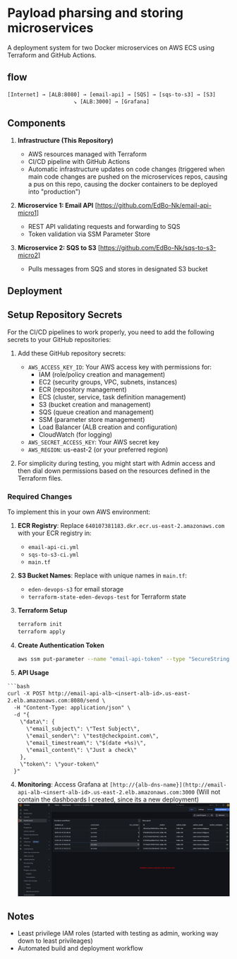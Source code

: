 # Payload pharsing and storing microservices 

A deployment system for two Docker microservices on AWS ECS using Terraform and GitHub Actions.

## flow

```
[Internet] → [ALB:8080] → [email-api] → [SQS] → [sqs-to-s3] → [S3]
                     ↘ [ALB:3000] → [Grafana]
```

## Components

1. **Infrastructure (This Repository)**
   - AWS resources managed with Terraform
   - CI/CD pipeline with GitHub Actions
   - Automatic infrastructure updates on code changes (triggered when main code changes are pushed on the microservices repos, causing a pus on this repo, causing the docker containers to be deployed into "production")

2. **Microservice 1: Email API** [https://github.com/EdBo-Nk/email-api-micro1]
   - REST API validating requests and forwarding to SQS
   - Token validation via SSM Parameter Store

3. **Microservice 2: SQS to S3** [https://github.com/EdBo-Nk/sqs-to-s3-micro2]
   - Pulls messages from SQS and stores in designated S3 bucket

## Deployment

## Setup Repository Secrets

For the CI/CD pipelines to work properly, you need to add the following secrets to your GitHub repositories:

1. Add these GitHub repository secrets:
   - `AWS_ACCESS_KEY_ID`: Your AWS access key with permissions for:
     - IAM (role/policy creation and management)
     - EC2 (security groups, VPC, subnets, instances)
     - ECR (repository management)
     - ECS (cluster, service, task definition management)
     - S3 (bucket creation and management)
     - SQS (queue creation and management)
     - SSM (parameter store management)
     - Load Balancer (ALB creation and configuration)
     - CloudWatch (for logging)
   - `AWS_SECRET_ACCESS_KEY`: Your AWS secret key
   - `AWS_REGION`: us-east-2 (or your preferred region)

2. For simplicity during testing, you might start with Admin access and then dial down permissions based on the resources defined in the Terraform files.

### Required Changes
To implement this in your own AWS environment:

1. **ECR Registry**: Replace `640107381183.dkr.ecr.us-east-2.amazonaws.com` with your ECR registry in:
   - `email-api-ci.yml`
   - `sqs-to-s3-ci.yml`
   - `main.tf` 

2. **S3 Bucket Names**: Replace with unique names in `main.tf`:
   - `eden-devops-s3` for email storage
   - `terraform-state-eden-devops-test` for Terraform state

1. **Terraform Setup**
   ```bash
   terraform init
   terraform apply
   ```

2. **Create Authentication Token**
   ```bash
   aws ssm put-parameter --name "email-api-token" --type "SecureString" --value "your-token" --region us-east-2
   ```

3. **API Usage**

  ```
  ```bash
  curl -X POST http://email-api-alb-<insert-alb-id>.us-east-2.elb.amazonaws.com:8080/send \
    -H "Content-Type: application/json" \
    -d "{
      \"data\": {
        \"email_subject\": \"Test Subject\",
        \"email_sender\": \"test@checkpoint.com\",
        \"email_timestream\": \"$(date +%s)\",
        \"email_content\": \"Just a check\"
      },
      \"token\": \"your-token\"
    }"
  ```


4. **Monitoring**: Access Grafana at `[http://{alb-dns-name}](http://email-api-alb-<insert-alb-id>.us-east-2.elb.amazonaws.com:3000` (Will not contain the dashboards I created, since its a new deployment)
![Grafana Dashboard](https://github.com/EdBo-Nk/terraform/blob/9aca98a4651af292aebfab5ae6bf3d981d03a32e/Grafana%20Demo.png)

## Notes

- Least privilege IAM roles (started with testing as admin, working way down to least privileages)
- Automated build and deployment workflow
